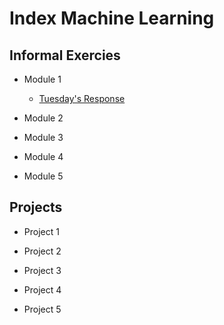 # Index Machine Learning 

## Informal Exercies
- Module 1
    - [Tuesday's Response](tuesday1.md)
- Module 2

- Module 3

- Module 4

- Module 5

## Projects
- Project 1

- Project 2

- Project 3

- Project 4

- Project 5
